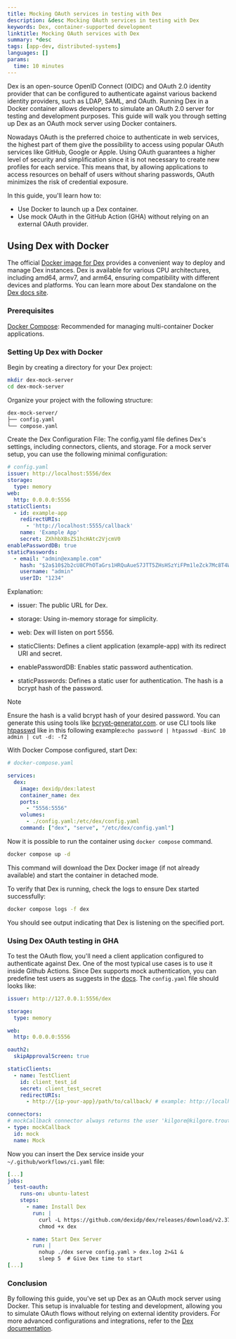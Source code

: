 ```yaml
---
title: Mocking OAuth services in testing with Dex
description: &desc Mocking OAuth services in testing with Dex
keywords: Dex, container-supported development
linktitle: Mocking OAuth services with Dex
summary: *desc
tags: [app-dev, distributed-systems]
languages: []
params:
  time: 10 minutes
---
```


Dex is an open-source OpenID Connect (OIDC) and OAuth 2.0 identity provider that can be configured to authenticate against various backend identity providers, such as LDAP, SAML, and OAuth. Running Dex in a Docker container allows developers to simulate an OAuth 2.0 server for testing and development purposes. This guide will walk you through setting up Dex as an OAuth mock server using Docker containers.

Nowadays OAuth is the preferred choice to authenticate in web services, the highest part of them give the possibility to access using popular OAuth services like GitHub, Google or Apple. Using OAuth guarantees a higher level of security and simplification since it is not necessary to create new profiles for each service. This means that, by allowing applications to access resources on behalf of users without sharing passwords, OAuth minimizes the risk of credential exposure.

In this guide, you'll learn how to:

- Use Docker to launch up a Dex container.
- Use mock OAuth in the GitHub Action (GHA) without relying on an external OAuth provider.

## Using Dex with Docker

The official [Docker image for Dex](https://hub.docker.com/r/dexidp/dex/) provides a convenient way to deploy and manage Dex instances. Dex is available for various CPU architectures, including amd64, armv7, and arm64, ensuring compatibility with different devices and platforms. You can learn more about Dex standalone on the [Dex docs site](https://dexidp.io/docs/getting-started/).

### Prerequisites

[Docker Compose](/compose/): Recommended for managing multi-container Docker applications.

### Setting Up Dex with Docker

Begin by creating a directory for your Dex project:

```bash
mkdir dex-mock-server
cd dex-mock-server
```
Organize your project with the following structure:

```bash
dex-mock-server/
├── config.yaml
└── compose.yaml
```

Create the Dex Configuration File:
The config.yaml file defines Dex's settings, including connectors, clients, and storage. For a mock server setup, you can use the following minimal configuration:

```yaml
# config.yaml
issuer: http://localhost:5556/dex
storage:
  type: memory
web:
  http: 0.0.0.0:5556
staticClients:
  - id: example-app
    redirectURIs:
      - 'http://localhost:5555/callback'
    name: 'Example App'
    secret: ZXhhbXBsZS1hcHAtc2VjcmV0
enablePasswordDB: true
staticPasswords:
  - email: "admin@example.com"
    hash: "$2a$10$2b2cU8CPhOTaGrs1HRQuAueS7JTT5ZHsHSzYiFPm1leZck7Mc8T4W"
    username: "admin"
    userID: "1234"
```

Explanation:
- issuer: The public URL for Dex.

- storage: Using in-memory storage for simplicity.

- web: Dex will listen on port 5556.

- staticClients: Defines a client application (example-app) with its redirect URI and secret.

- enablePasswordDB: Enables static password authentication.

- staticPasswords: Defines a static user for authentication. The hash is a bcrypt hash of the password.

> [!NOTE]
>
> Ensure the hash is a valid bcrypt hash of your desired password. You can generate this using tools like [bcrypt-generator.com](https://bcrypt-generator.com/).
or use CLI tools like [htpasswd](https://httpd.apache.org/docs/2.4/programs/htpasswd.html) like in this following example:`echo password | htpasswd -BinC 10 admin | cut -d: -f2`

With Docker Compose configured, start Dex:
```yaml
# docker-compose.yaml

services:
  dex:
    image: dexidp/dex:latest
    container_name: dex
    ports:
      - "5556:5556"
    volumes:
      - ./config.yaml:/etc/dex/config.yaml
    command: ["dex", "serve", "/etc/dex/config.yaml"]
```

Now it is possible to run the container using `docker compose` command.
```bash
docker compose up -d
```

This command will download the Dex Docker image (if not already available) and start the container in detached mode.


To verify that Dex is running, check the logs to ensure Dex started successfully:
```bash
docker compose logs -f dex
```
You should see output indicating that Dex is listening on the specified port.

### Using Dex OAuth testing in GHA

To test the OAuth flow, you'll need a client application configured to authenticate against Dex. One of the most typical use cases is to use it inside Github Actions. Since Dex supports mock authentication, you can predefine test users as suggests in the [docs](https://dexidp.io/docs). The `config.yaml` file should looks like:

```yaml
issuer: http://127.0.0.1:5556/dex

storage:
  type: memory

web:
  http: 0.0.0.0:5556

oauth2:
  skipApprovalScreen: true

staticClients:
  - name: TestClient
    id: client_test_id
    secret: client_test_secret
    redirectURIs:
      - http://{ip-your-app}/path/to/callback/ # example: http://localhost:5555/callback

connectors:
# mockCallback connector always returns the user 'kilgore@kilgore.trout'.
- type: mockCallback
  id: mock
  name: Mock
```
Now you can insert the Dex service inside your `~/.github/workflows/ci.yaml` file:

```yaml
[...]
jobs:
  test-oauth:
    runs-on: ubuntu-latest
    steps:
      - name: Install Dex
        run: |
          curl -L https://github.com/dexidp/dex/releases/download/v2.37.0/dex_linux_amd64 -o dex
          chmod +x dex

      - name: Start Dex Server
        run: |
          nohup ./dex serve config.yaml > dex.log 2>&1 &
          sleep 5  # Give Dex time to start
[...]
```


### Conclusion
By following this guide, you've set up Dex as an OAuth mock server using Docker. This setup is invaluable for testing and development, allowing you to simulate OAuth flows without relying on external identity providers. For more advanced configurations and integrations, refer to the [Dex documentation](https://dexidp.io/docs/).
